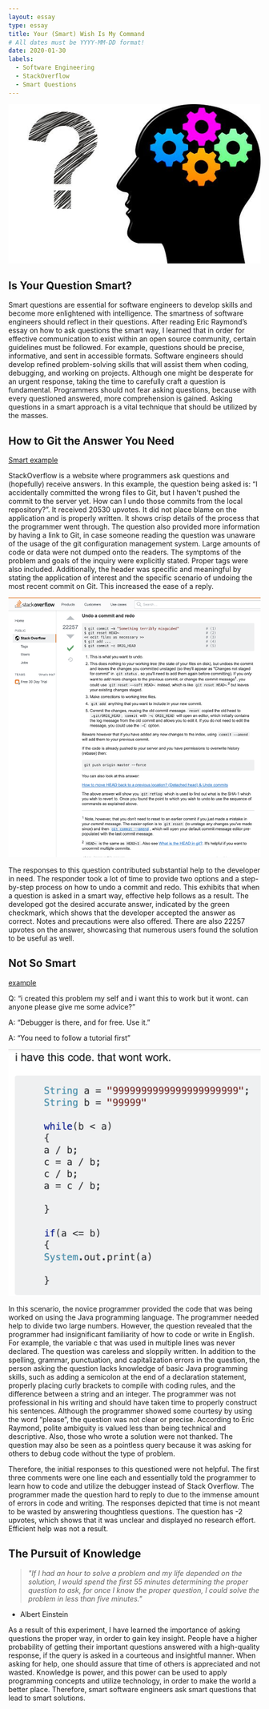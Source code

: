```yaml
---
layout: essay
type: essay
title: Your (Smart) Wish Is My Command
# All dates must be YYYY-MM-DD format!
date: 2020-01-30
labels:
  - Software Engineering
  - StackOverflow
  - Smart Questions
---
```


<img class="ui medium center image" src="../images/gear.jpg">

## Is Your Question Smart?

Smart questions are essential for software engineers to develop skills and become more enlightened with intelligence. The smartness of software engineers should reflect in their questions. After reading Eric Raymond’s essay on how to ask questions the smart way, I learned that in order for effective communication to exist within an open source community, certain guidelines must be followed. For example, questions should be precise, informative, and sent in accessible formats. Software engineers should develop refined problem-solving skills that will assist them when coding, debugging, and working on projects. Although one might be desperate for an urgent response, taking the time to carefully craft a question is fundamental. Programmers should not fear asking questions, because with every questioned answered, more comprehension is gained. Asking questions in a smart approach is a vital technique that should be utilized by the masses. 

## How to Git the Answer You Need

[Smart example](https://stackoverflow.com/questions/927358/how-do-i-undo-the-most-recent-local-commits-in-git)

StackOverflow is a website where programmers ask questions and (hopefully) receive answers.
In this example, the question being asked is: “I accidentally committed the wrong files to Git, but I haven't pushed the commit to the server yet. How can I undo those commits from the local repository?”. It received 20530 upvotes. It did not place blame on the application and is properly written. It shows crisp details of the process that the programmer went through. The question also provided more information by having a link to Git, in case someone reading the question was unaware of the usage of the git configuration management system. Large amounts of code or data were not dumped onto the readers. The symptoms of the problem and goals of the inquiry were explicitly stated. Proper tags were also included. Additionally, the header was specific and meaningful by stating the application of interest and the specific scenario of undoing the most recent commit on Git. This increased the ease of a reply. 

<img class="ui right floated image" src="../images/git.png">

The responses to this question contributed substantial help to the developer in need. The responder took a lot of time to provide two options and a step-by-step process on how to undo a commit and redo. This exhibits that when a question is asked in a smart way, effective help follows as a result. The developed got the desired accurate answer, indicated by the green checkmark, which shows that the developer accepted the answer as correct. Notes and precautions were also offered. There are also 22257 upvotes on the answer, showcasing that numerous users found the solution to be useful as well. 

## Not So Smart  

[example](https://stackoverflow.com/questions/24722329/im-new-to-programming-in-java-and-my-code-wont-work-any-tips-please)

Q: “i created this problem my self and i want this to work but it wont. can anyone please give me some advice?”

A: “Debugger is there, and for free. Use it.”

A: “You need to follow a tutorial first”

<img class="ui medium left floated image" src="../images/no.png">

In this scenario, the novice programmer provided the code that was being worked on using the Java programming language. The programmer needed help to divide two large numbers. However, the question revealed that the programmer had insignificant familiarity of how to code or write in English. For example, the variable c that was used in multiple lines was never declared. The question was careless and sloppily written. In addition to the spelling, grammar, punctuation, and capitalization errors in the question, the person asking the question lacks knowledge of basic Java programming skills, such as adding a semicolon at the end of a declaration statement, properly placing curly brackets to compile with coding rules, and the difference between a string and an integer. The programmer was not professional in his writing and should have taken time to properly construct his sentences. Although the programmer showed some courtesy by using the word “please”, the question was not clear or precise. According to Eric Raymond, polite ambiguity is valued less than being technical and descriptive. Also, those who wrote a solution were not thanked. The question may also be seen as a pointless query because it was asking for others to debug code without the type of problem. 

Therefore, the initial responses to this questioned were not helpful. The first three comments were one line each and essentially told the programmer to learn how to code and utilize the debugger instead of Stack Overflow. The programmer made the question hard to reply to due to the immense amount of errors in code and writing. The responses depicted that time is not meant to be wasted by answering thoughtless questions. The question has -2 upvotes, which shows that it was unclear and displayed no research effort. Efficient help was not a result. 

## The Pursuit of Knowledge  

>*"If I had an hour to solve a problem and my life depended on the solution, I would spend the first 55 minutes determining the proper question to ask, for once I know the proper question, I could solve the problem in less than five minutes."*
- Albert Einstein

As a result of this experiment, I have learned the importance of asking questions the proper way, in order to gain key insight. People have a higher probability of getting their important questions answered with a high-quality response, if the query is asked in a courteous and insightful manner. When asking for help, one should assure that time of others is appreciated and not wasted. Knowledge is power, and this power can be used to apply programming concepts and utilize technology, in order to make the world a better place. Therefore, smart software engineers ask smart questions that lead to smart solutions.  
